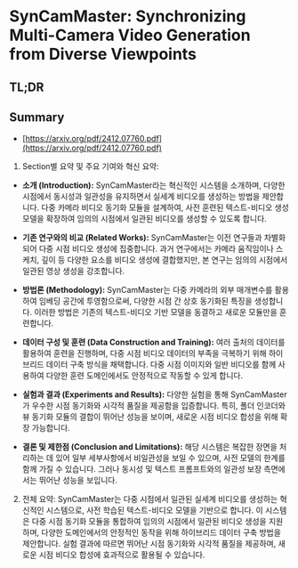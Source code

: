 # SynCamMaster: Synchronizing Multi-Camera Video Generation from Diverse Viewpoints
## TL;DR
## Summary
- [https://arxiv.org/pdf/2412.07760.pdf](https://arxiv.org/pdf/2412.07760.pdf)

1. Section별 요약 및 주요 기여와 혁신 요약:

- **소개 (Introduction):** SynCamMaster라는 혁신적인 시스템을 소개하며, 다양한 시점에서 동시성과 일관성을 유지하면서 실세계 비디오를 생성하는 방법을 제안합니다. 다중 카메라 비디오 동기화 모듈을 설계하여, 사전 훈련된 텍스트-비디오 생성 모델을 확장하여 임의의 시점에서 일관된 비디오를 생성할 수 있도록 합니다.

- **기존 연구와의 비교 (Related Works):** SynCamMaster는 이전 연구들과 차별화되어 다중 시점 비디오 생성에 집중합니다. 과거 연구에서는 카메라 움직임이나 스케치, 깊이 등 다양한 요소를 비디오 생성에 결합했지만, 본 연구는 임의의 시점에서 일관된 영상 생성을 강조합니다.

- **방법론 (Methodology):** SynCamMaster는 다중 카메라의 외부 매개변수를 활용하여 임베딩 공간에 투영함으로써, 다양한 시점 간 상호 동기화된 특징을 생성합니다. 이러한 방법은 기존의 텍스트-비디오 기반 모델을 동결하고 새로운 모듈만을 훈련합니다.

- **데이터 구성 및 훈련 (Data Construction and Training):** 여러 출처의 데이터를 활용하여 훈련을 진행하며, 다중 시점 비디오 데이터의 부족을 극복하기 위해 하이브리드 데이터 구축 방식을 채택합니다. 다중 시점 이미지와 일반 비디오를 함께 사용하여 다양한 훈련 도메인에서도 안정적으로 작동할 수 있게 합니다.

- **실험과 결과 (Experiments and Results):** 다양한 실험을 통해 SynCamMaster가 우수한 시점 동기화와 시각적 품질을 제공함을 입증합니다. 특히, 폴더 인코더와 뷰 동기화 모듈의 결합이 뛰어난 성능을 보이며, 새로운 시점 비디오 합성을 위해 확장 가능합니다.

- **결론 및 제한점 (Conclusion and Limitations):** 해당 시스템은 복잡한 장면을 처리하는 데 있어 일부 세부사항에서 비일관성을 보일 수 있으며, 사전 모델의 한계를 함께 가질 수 있습니다. 그러나 동시성 및 텍스트 프롬프트와의 일관성 보장 측면에서는 뛰어난 성능을 보입니다.

2. 전체 요약:
SynCamMaster는 다중 시점에서 일관된 실세계 비디오를 생성하는 혁신적인 시스템으로, 사전 학습된 텍스트-비디오 모델을 기반으로 합니다. 이 시스템은 다중 시점 동기화 모듈을 통합하여 임의의 시점에서 일관된 비디오 생성을 지원하며, 다양한 도메인에서의 안정적인 동작을 위해 하이브리드 데이터 구축 방법을 제안합니다. 실험 결과에 따르면 뛰어난 시점 동기화와 시각적 품질을 제공하며, 새로운 시점 비디오 합성에 효과적으로 활용될 수 있습니다.